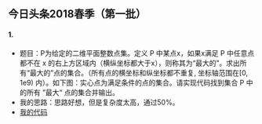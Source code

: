 今日头条2018春季（第一批）
----
#### 1.
* 题目：P为给定的二维平面整数点集。定义 P 中某点x，如果x满足 P 中任意点都不在 x 的右上方区域内（横纵坐标都大于x），则称其为“最大的”。求出所有“最大的”点的集合。（所有点的横坐标和纵坐标都不重复, 坐标轴范围在[0, 1e9) 内）。如下图：实心点为满足条件的点的集合。请实现代码找到集合 P 中的所有 ”最大“ 点的集合并输出。
* 我的思路：思路好想，但是复杂度太高，通过50%。
* [我的代码](https://github.com/Tramac/NewCoder/blob/master/TouTiao2018Spring-1/MaxPoint.cpp)
